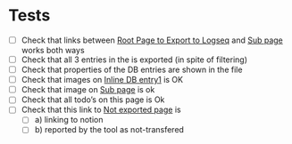 # Tests

- [ ]  Check that links between  [Root Page to Export to Logseq](<../Root Page to Export to Logseq.md>) and [Sub page](<./Sub page.md>) works both ways
- [ ]  Check that all 3 entries in the  is exported (in spite of filtering)
- [ ]  Check that properties of the DB entries are shown in the file
- [ ]  Check that images on [Inline DB entry1](<./Page with an inline DB/Inline DB/Inline DB entry1.md>) is OK
- [ ]  Check that image on [Sub page](<./Sub page.md>) is ok
- [ ]  Check that all todo’s on this page is Ok
- [ ]  Check that this link to [Not exported page](https://www.notion.so/Not-exported-page-34486a317a974ebfb9c7a8020f0662db?pvs=21) is
    - [ ]  a) linking to notion
    - [ ]  b) reported by the tool as not-transfered